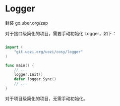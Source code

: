 # Logger

封装 go.uber.org/zap

对于接口级简化的项目，需要手动初始化 Logger，如下：

```go

import (
    "git.uozi.org/uozi/cosy/logger"
)

func main() {
    // ...
    logger.Init()
	defer logger.Sync()
    // ...
}
```

对于项目级简化的项目，无需手动初始化。
